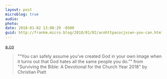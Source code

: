 ```yaml
---
layout: post
microblog: true
audio: 
photo: 
date: 2018-01-02 13:08:29 -0500
guid: http://frankm.micro.blog/2018/01/02/acohttpacocjscwn-you-can.html
---
```

 [a.co](http://a.co/c2jSCWN)

> "“You can safely assume you’ve created God in your own image when it turns out that God hates all the same people you do.”" from "Surviving the Bible: A Devotional for the Church Year 2018" by Christian Piatt
